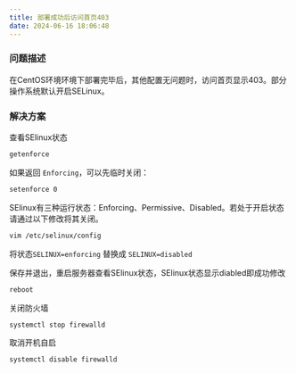 ```yaml
---
title: 部署成功后访问首页403
date: 2024-06-16 18:06:48
---
```


### 问题描述

在CentOS环境环境下部署完毕后，其他配置无问题时，访问首页显示403。部分操作系统默认开启SELinux。

### 解决方案

查看SElinux状态

```sh frame="none"
getenforce
```

如果返回 `Enforcing`，可以先临时关闭：

```bash frame="none"
setenforce 0
```

SElinux有三种运行状态：Enforcing、Permissive、Disabled。若处于开启状态请通过以下修改将其关闭。

```sh frame="none"
vim /etc/selinux/config
```

将状态`SELINUX=enforcing` 替换成 `SELINUX=disabled`

保存并退出，重启服务器查看SElinux状态，SElinux状态显示diabled即成功修改

```sh frame="none"
reboot
```

关闭防火墙

```sh frame="none"
systemctl stop firewalld
```

取消开机自启

```sh frame="none"
systemctl disable firewalld
```
